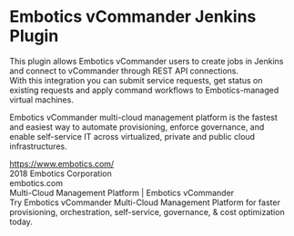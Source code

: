 # Embotics vCommander Jenkins Plugin  

This plugin allows Embotics vCommander users to create jobs in Jenkins  
and connect to vCommander through REST API connections.  
With this integration you can submit service requests, get status on  
existing requests and apply command workflows to Embotics-managed  
virtual machines.  
  
Embotics vCommander multi-cloud management platform is the fastest  
and easiest way to automate provisioning, enforce governance, and  
enable self-service IT across virtualized, private and public cloud  
infrastructures.  
  
https://www.embotics.com/  
2018 Embotics Corporation  
embotics.com  
Multi-Cloud Management Platform | Embotics vCommander  
Try Embotics vCommander Multi-Cloud Management Platform for faster provisioning, orchestration, self-service, governance, & cost optimization today.  
